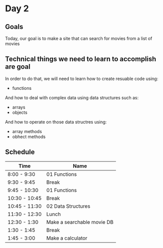 # Day 2

## Goals

Today, our goal is to make a site that can search for movies from a list of movies

## Technical things we need to learn to accomplish are goal

In order to do that, we will need to learn how to create resuable code using:

-   functions

And how to deal with complex data using data structures such as:

-   arrays
-   objects

And how to operate on those data structres using:

-   array methods
-   obhect methods

## Schedule

| Time          | Name                       |
| ------------- | -------------------------- |
| 8:00 - 9:30   | 01 Functions               |
| 9:30 - 9:45   | Break                      |
| 9:45 - 10:30  | 01 Functions               |
| 10:30 - 10:45 | Break                      |
| 10:45 - 11:30 | 02 Data Structures         |
| 11:30 - 12:30 | Lunch                      |
| 12:30 - 1:30  | Make a searchable movie DB |
| 1:30 - 1:45   | Break                      |
| 1:45 - 3:00   | Make a calculator          |
